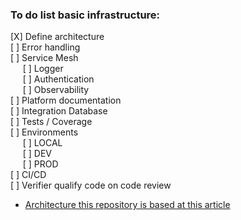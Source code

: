 ### To do list basic infrastructure: 
[X] Define architecture
<br>
[ ] Error handling
<br>
[ ] Service Mesh
    <br>
    &nbsp;&nbsp;&nbsp;&nbsp;
    [ ] Logger
    <br>
    &nbsp;&nbsp;&nbsp;&nbsp;
    [ ] Authentication
    <br>
    &nbsp;&nbsp;&nbsp;&nbsp;
    [ ] Observability
    <br>
[ ] Platform documentation
<br>
[ ] Integration Database
<br>
[ ] Tests / Coverage
<br>
[ ] Environments
    <br>
    &nbsp;&nbsp;&nbsp;&nbsp;
    [ ] LOCAL
    <br>
    &nbsp;&nbsp;&nbsp;&nbsp;
    [ ] DEV
    <br>
    &nbsp;&nbsp;&nbsp;&nbsp;
    [ ] PROD
<br>
[ ] CI/CD
<br>
[ ] Verifier qualify code on code review

- [Architecture this repository is based at this article](https://blog.serverlessadvocate.com/serverless-clean-architecture-code-with-domain-driven-design-852796846d28)
